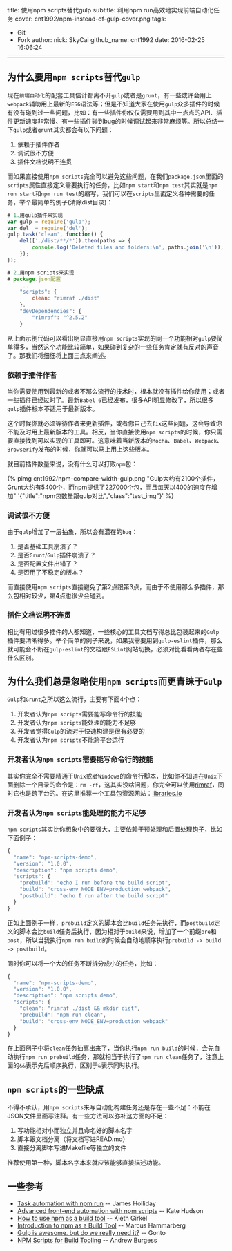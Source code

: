 title: 使用npm scripts替代gulp
subtitle: 利用npm run高效地实现前端自动化任务
cover: cnt1992/npm-instead-of-gulp-cover.png
tags:
  - Git
  - Fork
author:
  nick: SkyCai
  github_name: cnt1992
date: 2016-02-25 16:06:24
---

<!-- more -->

## 为什么要用`npm scripts`替代`gulp`

现在`前端自动化`的配套工具估计都离不开`gulp`或者是`grunt`，有一些或许会用上`webpack`辅助用上最新的`ES6`语法等；但是不知道大家在使用`gulp`众多插件的时候有没有碰到过一些问题，比如：有一些插件你仅仅需要用到其中一点点的API、插件更新速度非常慢、有一些插件碰到bug的时候调试起来非常麻烦等。所以总结一下`gulp`或者`grunt`其实都会有以下问题：

1. 依赖于插件作者
2. 调试很不方便
3. 插件文档说明不连贯

而如果直接使用`npm scripts`完全可以避免这些问题，在我们`package.json`里面的`scripts`属性直接定义需要执行的任务，比如`npm start`和`npm test`其实就是`npm run start`和`npm run test`的缩写，我们可以在`scripts`里面定义各种需要的任务，举个最简单的例子(清除dist目录)：

```javascript
# 1.用gulp插件来实现
var gulp = require('gulp');
var del  = require('del');
gulp.task('clean', function() {
    del(['./dist/**/*']).then(paths => {
        console.log('Deleted files and folders:\n', paths.join('\n'));
    });
});

# 2.用npm scripts来实现
# package.json配置
    ...
    "scripts": {
        clean: "rimraf ./dist"
    },
    "devDependencies": {
        "rimraf": "^2.5.2"
    }    
```

从上面示例代码可以看出明显直接用`npm scripts`实现的同一个功能相对`gulp`要简单得多，当然这个功能比较简单，如果碰到复杂的一些任务肯定就有反对的声音了。那我们将细细将上面三点来阐述。

### 依赖于插件作者

当你需要使用到最新的或者不那么流行的技术时，根本就没有插件给你使用；或者一些插件已经过时了。最新`Babel 6`已经发布，很多API明显修改了，所以很多`gulp`插件根本不适用于最新版本。

这个时候你就必须等待作者来更新插件，或者你自己去`fix`这些问题，这会导致你不能及时用上最新版本的工具。相反，当你直接使用`npm scripts`的时候，你只需要直接找到可以实现的工具即可。这意味着当新版本的`Mocha`、`Babel`、`Webpack`、`Browserify`发布的时候，你就可以马上用上这些版本。

就目前插件数量来说，没有什么可以打败`npm`包：

{% pimg cnt1992/npm-compare-width-gulp.png "Gulp大约有2100个插件，Grunt大约有5400个，而npm提供了227000个包，而且每天以400的速度在增加" '{"title":"npm包数量跟gulp对比","class":"test_img"}' %}

### 调试很不方便

由于`gulp`增加了一层抽象，所以会有潜在的`bug`：

1. 是否基础工具崩溃了？
2. 是否`Grunt`/`Gulp`插件崩溃了？
3. 是否配置文件出错了？
4. 是否用了不稳定的版本？

而直接使用`npm scripts`直接避免了第2点跟第3点，而由于不使用那么多插件，那么包相对较少，第4点也很少会碰到。

### 插件文档说明不连贯

相比有用过很多插件的人都知道，一些核心的工具文档写得总比包装起来的`Gulp`插件要清晰得多。举个简单的例子来说，如果我需要用到`gulp-eslint`插件，那么就可能会不断在`gulp-eslint`的文档跟`ESLint`网站切换，必须对比看看两者存在些什么区别。

## 为什么我们总是忽略使用`npm scripts`而更青睐于`Gulp`

`Gulp`和`Grunt`之所以这么流行，主要有下面4个点：

1. 开发者认为`npm scripts`需要能写命令行的技能
2. 开发者认为`npm scripts`能处理的能力不足够
3. 开发者觉得`Gulp`的流对于快速构建是很有必要的
4. 开发者认为`npm scripts`不能跨平台运行

### 开发者认为`npm scripts`需要能写命令行的技能

其实你完全不需要精通于`Unix`或者`Windows`的命令行脚本，比如你不知道在`Unix`下面删除一个目录的命令是：`rm -rf`，这其实没啥问题，你完全可以使用[rimraf](https://www.npmjs.com/package/rimraf)，同时它也是跨平台的。在这里推荐一个工具包资源网站：[libraries.io](https://libraries.io/)

### 开发者认为`npm scripts`能处理的能力不足够

`npm scripts`其实比你想象中的要强大，主要依赖于[预处理和后置处理钩子](https://docs.npmjs.com/misc/scripts#description)，比如下面例子：

```javascript
{
  "name": "npm-scripts-demo",
  "version": "1.0.0",
  "description": "npm scripts demo",
  "scripts": {
    "prebuild": "echo I run before the build script",
    "build": "cross-env NODE_ENV=production webpack",
    "postbuild": "echo I run after the build script"
  }
}
```

正如上面例子一样，`prebuild`定义的脚本会比`build`任务先执行，而`postbuild`定义的脚本会比`build`任务后执行，因为相对于`build`来说，增加了一个前缀`pre`和`post`，所以当我执行`npm run build`的时候会自动地顺序执行`prebuild -> build -> postbuild`。

同时你可以将一个大的任务不断拆分成小的任务，比如：

```javascript
{
  "name": "npm-scripts-demo",
  "version": "1.0.0",
  "description": "npm scripts demo",
  "scripts": {
    "clean": "rimraf ./dist && mkdir dist",
    "prebuild": "npm run clean",
    "build": "cross-env NODE_ENV=production webpack"
  }
}
```

在上面例子中将`clean`任务抽离出来了，当你执行`npm run build`的时候，会先自动执行`npm run prebuild`任务，那就相当于执行了`npm run clean`任务了，注意上面的`&&`表示先后顺序执行，区别于`&`表示同时执行。

## `npm scripts`的一些缺点

不得不承认，用`npm scripts`来写自动化构建任务还是存在一些不足：不能在JSON文件里面写注释。有一些方法可以弥补这方面的不足：

1. 写功能相对小而独立并且命名好的脚本名字
2. 脚本跟文档分离（将文档写进READ.md）
3. 直接分离脚本写进Makefile等独立的文件

推荐使用第一种，脚本名字本来就应该能够直接描述功能。

## 一些参考

- [Task automation with npm run](http://substack.net/task_automation_with_npm_run) -- James Holliday
- [Advanced front-end automation with npm scripts](https://www.youtube.com/watch?v=0RYETb9YVrk) -- Kate Hudson
- [How to use npm as a build tool](http://blog.keithcirkel.co.uk/how-to-use-npm-as-a-build-tool/) -- Kieth Girkel
- [Introduction to npm as a Build Tool](http://app.pluralsight.com/courses/npm-build-tool-introduction) -- Marcus Hammarberg
- [Gulp is awesome, but do we really need it?](http://gon.to/2015/02/26/gulp-is-awesome-but-do-we-really-need-it/) -- Gonto
- [NPM Scripts for Build Tooling](http://code.tutsplus.com/courses/npm-scripts-for-build-tooling) -- Andrew Burgess